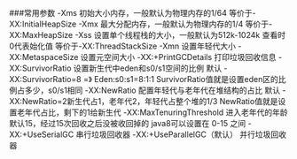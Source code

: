 ###常用参数
    -Xms
        初始大小内存，一般默认为物理内存的1/64
        等价于-XX:InitialHeapSize
    -Xmx
        最大分配内存，一般默认为物理内存的1/4
        等价于-XX:MaxHeapSize
    -Xss
        设置单个线程栈的大小，一般默认为512k-1024k  查看时0代表始化值
        等价于-XX:ThreadStackSize
    -Xmn
        设置年轻代大小
    -XX:MetaspaceSize
        设置元空间大小
    -XX:+PrintGCDetails
        打印垃圾回收信息
    -XX:SurvivorRatio
        设置新生代中eden和s0/s1空间的比例
        默认
        -XX:SurvivorRatio=8    =》   Eden:s0:s1=8:1:1
        SurvivorRatio值就是设置eden区的比例占多少，s0/s1相同
    -XX:NewRatio
        配置年轻代与老年代在堆结构的占比
        默认
        -XX:NewRatio=2新生代占1，老年代2，年轻代占整个堆的1/3
        NewRatio值就是设置老年代占比，剩下的1给新生代
    -XX:MaxTenuringThreshold
        进入老年代的年龄
        默认15，经过15次回收之后没被收回掉的
        java8可以设置在 0-15 之间
    -XX:+UseSerialGC
        串行垃圾回收器
    -XX:+UseParallelGC（默认）
        并行垃圾回收器
            